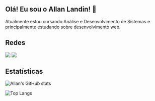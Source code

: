 ## Olá! Eu sou o Allan Landin! 👋

Atualmente estou cursando Análise e Desenvolvimento de Sistemas e principalmente estudando sobre desenvolvimento web. 

## Redes
<div>
  <a href="https://www.linkedin.com/in/allan-landin/"><img src="https://img.shields.io/badge/LinkedIn-0077B5?style=for-the-badge&logo=linkedin&logoColor=white"></img></a>
  <a href="mailto:allan.landin25@gmail.com?subject=Quero conversar com você Allan!"><img src="https://img.shields.io/badge/Gmail-D14836?style=for-the-badge&logo=gmail&logoColor=white"></img></a>
<div>

## Estatísticas  
  ![Allan's GitHub stats](https://github-readme-stats.vercel.app/api?username=allanLandin&show_icons=true&theme=transparent)
  
  ![Top Langs](https://github-readme-stats.vercel.app/api/top-langs/?username=allanLandin&hide_progress=true)



